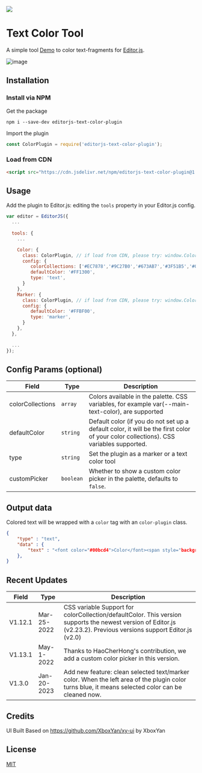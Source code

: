 ![](https://badgen.net/badge/Editor.js/v2.26.4/blue)

# Text Color Tool

A simple tool [Demo](https://flaming-cl.github.io/editorPlugin) to color text-fragments for [Editor.js](https://editorjs.io).  

![image](https://user-images.githubusercontent.com/51183663/85190761-28853300-b2ee-11ea-9c11-13c3dbdef842.png)

## Installation

### Install via NPM

Get the package

```shell
npm i --save-dev editorjs-text-color-plugin
```

Import the plugin

```javascript
const ColorPlugin = require('editorjs-text-color-plugin');
```

### Load from CDN
```html
<script src="https://cdn.jsdelivr.net/npm/editorjs-text-color-plugin@1.12.1/dist/bundle.js"></script>
```

## Usage

Add the plugin to Editor.js: editing the `tools` property in your Editor.js config.

```javascript
var editor = EditorJS({
  ...
  
  tools: {
    ...

    Color: {
      class: ColorPlugin, // if load from CDN, please try: window.ColorPlugin
      config: {
         colorCollections: ['#EC7878','#9C27B0','#673AB7','#3F51B5','#0070FF','#03A9F4','#00BCD4','#4CAF50','#8BC34A','#CDDC39', '#FFF'],
         defaultColor: '#FF1300',
         type: 'text', 
      }     
    },
    Marker: {
      class: ColorPlugin, // if load from CDN, please try: window.ColorPlugin
      config: {
         defaultColor: '#FFBF00',
         type: 'marker', 
      }       
    },
  },
  
  ...
});
```

## Config Params (optional)

| Field  | Type     | Description                                                                                                                            |
| ------ | -------- |----------------------------------------------------------------------------------------------------------------------------------------|
| colorCollections  | `array` | Colors available in the palette.   CSS variables, for example var(--main-text-color), are supported                                    |
| defaultColor  | `string` | Default color (if you do not set up a default color, it will be the first color of your color collections).   CSS variables supported. |
| type  | `string` | Set the plugin as a marker or a text color tool                                                                                        |
| customPicker  | `boolean` | Whether to show a custom color picker in the palette, defaults to `false`.                                                                                        |

## Output data

Colored text will be wrapped with a `color` tag with an `color-plugin` class.

```json
{
    "type" : "text",
    "data" : {
        "text" : "<font color="#00bcd4">Color</font><span style="background-color: rgb(236, 120, 120);"><font color="#ffffff">Plugin</font></span>."
    },
}
```

## Recent Updates
| Field   | Type        | Description                                                                                                                                                          |
|---------|-------------|----------------------------------------------------------------------------------------------------------------------------------------------------------------------|
| V1.12.1 | Mar-25-2022 | CSS variable Support for colorCollection/defaultColor.   This version supports the newest version of Editor.js (v2.23.2). Previous versions support Editor.js (v2.0) |
| V1.13.1 | May-1-2022  | Thanks to HaoCherHong's contribution, we add a custom color picker in this version.                                                                                  |
| V1.3.0  | Jan-20-2023 | Add new feature: clean selected text/marker color. When the left area of the plugin color turns blue, it means selected color can be cleaned now.                    |

## Credits
UI Built Based on https://github.com/XboxYan/xy-ui by XboxYan  

## License
[MIT](https://github.com/flaming-cl/editorjs-text-color-plugin/blob/master/LICENSE)
